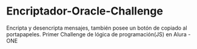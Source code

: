 # Encriptador-Oracle-Challenge
 Encripta y desencripta mensajes, también posee un botón de copiado al portapapeles. Primer Challenge de lógica de programación(JS) en Alura - ONE
